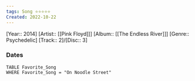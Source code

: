 ```yaml
---
tags: Song ⭐️⭐⭐⭐⭐
Created: 2022-10-22
---
```

[Year:: 2014]
[Artist:: [[Pink Floyd]]]
[Album:: [[The Endless River]]]
[Genre:: Psychedelic]
[Track:: 2]/[Disc:: 3]
### Dates
```dataview
TABLE Favorite_Song
WHERE Favorite_Song = "On Noodle Street"

```